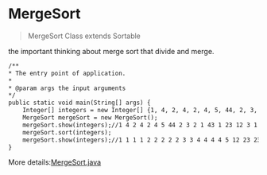 # MergeSort

> MergeSort Class extends Sortable

the important thinking about merge sort that divide and merge. 

```html
/**
* The entry point of application.
*
* @param args the input arguments
*/
public static void main(String[] args) {
    Integer[] integers = new Integer[] {1, 4, 2, 4, 2, 4, 5, 44, 2, 3, 2, 1, 43, 1, 23, 12, 3, 1, 23, 34, 2, 4};
    MergeSort mergeSort = new MergeSort();
    mergeSort.show(integers);//1 4 2 4 2 4 5 44 2 3 2 1 43 1 23 12 3 1 23 34 2 4
    mergeSort.sort(integers);
    mergeSort.show(integers);//1 1 1 1 2 2 2 2 2 3 3 4 4 4 4 5 12 23 23 34 43 44
}
```

More details:[MergeSort.java](MergeSort.java)